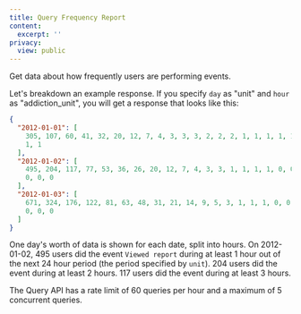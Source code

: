 ```yaml
---
title: Query Frequency Report
content:
  excerpt: ''
privacy:
  view: public
---
```

Get data about how frequently users are performing events.

Let's breakdown an example response. If you specify `day` as \"unit\" and `hour` as \"addiction\_unit\", you will get a response that looks like this:

```json
{
  "2012-01-01": [
    305, 107, 60, 41, 32, 20, 12, 7, 4, 3, 3, 3, 2, 2, 2, 1, 1, 1, 1, 1, 1, 1,
    1, 1
  ],
  "2012-01-02": [
    495, 204, 117, 77, 53, 36, 26, 20, 12, 7, 4, 3, 3, 1, 1, 1, 1, 0, 0, 0, 0,
    0, 0, 0
  ],
  "2012-01-03": [
    671, 324, 176, 122, 81, 63, 48, 31, 21, 14, 9, 5, 3, 1, 1, 1, 0, 0, 0, 0, 0,
    0, 0, 0
  ]
}
```

One day's worth of data is shown for each date, split into hours. On 2012-01-02, 495 users did the event `Viewed report` during at least 1 hour out of the next 24 hour period (the period specified by `unit`). 204 users did the event during at least 2 hours. 117 users did the event during at least 3 hours.

The Query API has a rate limit of 60 queries per hour and a maximum of 5 concurrent queries.
